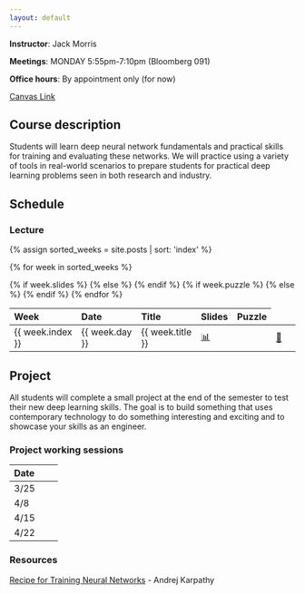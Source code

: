 ```yaml
---
layout: default
---
```



**Instructor**: Jack Morris

**Meetings**: MONDAY 5:55pm-7:10pm (Bloomberg 091)

**Office hours**: By appointment only (for now)

[Canvas Link](https://canvas.cornell.edu/courses/63269)

## Course description

Students will learn deep neural network fundamentals and practical skills for training and evaluating these networks. We will practice using a variety of tools in real-world scenarios to prepare students for practical deep learning problems seen in both research and industry.


## Schedule

### Lecture

<table>
    <thead>
    <tr>
      <th style="text-align: left">Week</th>
      <th style="text-align: left">Date</th>
      <th style="text-align: left">Title</th>
      <th style="text-align: left">Slides</th>
      <th style="text-align: left">Puzzle</th>
    </tr>
  </thead>
<tbody>
{% assign sorted_weeks = site.posts | sort: 'index' %}

{% for week in sorted_weeks %}
    <tr>
        <td> {{ week.index }} </td>
        <td> {{ week.day }} </td>
        <td> {{ week.title }} </td>
        {% if week.slides %}
            <td> <a href="{{ site.baseurl }}{{ week.slides }}"> 📊 </a> </td>
        {% else %}
            <td> </td>
        {% endif %}
        {% if week.puzzle %}
            <td> <a href="{{ week.puzzle }}"> 🧩 </a> </td>
        {% else %}
            <td> </td>
        {% endif %}
    </tr>
    {% endfor %}
</tbody>
</table>


## Project

All students will complete a small project at the end of the semester to test their new deep learning skills. The goal is to build something that uses contemporary technology to do something interesting and exciting and to showcase your skills as an engineer.

### Project working sessions

| Date        |           | |
|:-------------|:------------------|:------|
| 3/25           |  |   |
| 4/8           |  |   |
| 4/15           |  |   |
| 4/22           |  |   |

### Resources

[Recipe for Training Neural Networks](https://karpathy.github.io/2019/04/25/recipe/) - Andrej Karpathy